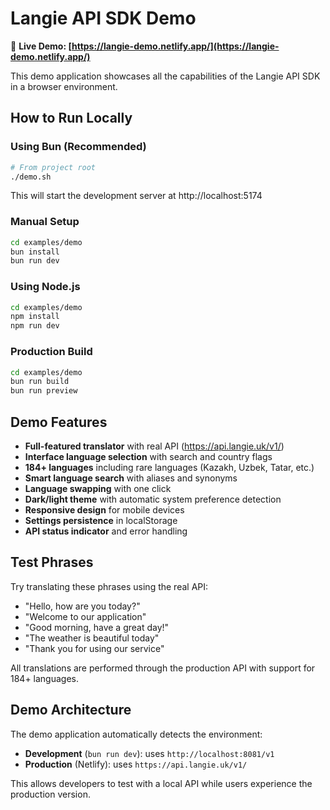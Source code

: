 # Langie API SDK Demo

🚀 **Live Demo: [https://langie-demo.netlify.app/](https://langie-demo.netlify.app/)**

This demo application showcases all the capabilities of the Langie API SDK in a browser environment.

## How to Run Locally

### Using Bun (Recommended)

```bash
# From project root
./demo.sh
```

This will start the development server at http://localhost:5174

### Manual Setup

```bash
cd examples/demo
bun install
bun run dev
```

### Using Node.js

```bash
cd examples/demo
npm install
npm run dev
```

### Production Build

```bash
cd examples/demo
bun run build
bun run preview
```

## Demo Features

- **Full-featured translator** with real API (https://api.langie.uk/v1/)
- **Interface language selection** with search and country flags
- **184+ languages** including rare languages (Kazakh, Uzbek, Tatar, etc.)
- **Smart language search** with aliases and synonyms
- **Language swapping** with one click
- **Dark/light theme** with automatic system preference detection
- **Responsive design** for mobile devices
- **Settings persistence** in localStorage
- **API status indicator** and error handling

## Test Phrases

Try translating these phrases using the real API:

- "Hello, how are you today?"
- "Welcome to our application"
- "Good morning, have a great day!"
- "The weather is beautiful today"
- "Thank you for using our service"

All translations are performed through the production API with support for 184+ languages.

## Demo Architecture

The demo application automatically detects the environment:

- **Development** (`bun run dev`): uses `http://localhost:8081/v1`
- **Production** (Netlify): uses `https://api.langie.uk/v1/`

This allows developers to test with a local API while users experience the production version.
